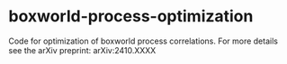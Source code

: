 # boxworld-process-optimization
Code for optimization of boxworld process correlations. For more details see the arXiv preprint: arXiv:2410.XXXX 
